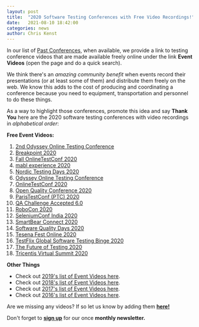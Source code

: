 ```yaml
---
layout: post
title:  "2020 Software Testing Conferences with Free Video Recordings!"
date:   2021-08-10 18:42:00
categories: news
author: Chris Kenst
---
```


In our list of <a href="/past" target="_blank">Past Conferences</a>, when available, we provide a link to testing conference videos that are made available freely online under the link **Event Videos** (open the page and do a quick search).

We think there's an *amazing community benefit* when events record their presentations (or at least some of them) and distribute them freely on the web. We know this adds to the cost of producing and coordinating a conference because you need to equipment, transportation and personnel to do these things. 

As a way to highlight those conferences, promote this idea and say **Thank You** here are the 2020 software testing conferences with video recordings in *alphabetical order*:

**Free Event Videos:**

1. <a href="https://odyssey.kobiton.com/recordings-summer-odyssey-2020/?utm_source=testingconferences" target="_blank">2nd Odyssey Online Testing Conference</a>
1. <a href="https://www.browserstack.com/events/breakpoint/breakpoint-2020?utm_source=testingconferences" target="_blank">Breakpoint 2020</a>
1. <a href="https://www.youtube.com/playlist?list=PLg74w4qP0mfHpDKY2e1jctToOSnSLuh0K" target="_blank">Fall OnlineTestConf 2020</a>
1. <a href="https://www.mabl.com/library/tag/experience?type=videos" target="_blank">mabl experience 2020</a>
1. <a href="https://worksup.com/ntd2021/" target="_blank">Nordic Testing Days 2020</a>
1. <a href="https://odyssey.kobiton.com/recordings-summer-odyssey-2020/?utm_source=testingconferences" target="_blank">Odyssey Online Testing Conference</a>
1. <a href="https://www.youtube.com/playlist?list=PLg74w4qP0mfE8CILPRm7cpHlEFPG2By2n" target="_blank">OnlineTestConf 2020</a>
1. <a href="https://2020.openqualityconf.com/replays/" target="_blank">Open Quality Conference 2020</a>
1. <a href="https://www.youtube.com/playlist?list=PLMXjuFj7QC6YXbiwXGdvjgRcJE7gdU5kq" target="_blank">ParisTestConf (PTC) 2020</a>
1. <a href="https://www.youtube.com/playlist?list=PLypOOWzseUBbe4-wB8U-tLVTKw-x5kWTQ" target="_blank">QA Challenge Accepted 6.0</a>
1. <a href="https://www.youtube.com/playlist?list=PLSK6YK5OGX1AZMAffD8EiTDq0lfzshRNg" target="_blank">RoboCon 2020</a>
1. <a href="https://www.youtube.com/hashtag/seconf2020" target="_blank">SeleniumConf India 2020</a>
1. <a href="https://smartbear.com/connect/replay/" target="_blank">SmartBear Connect 2020</a>
1. <a href="https://2020.software-quality-days.com/konferenz/videos/" target="_blank">Software Quality Days 2020</a>
1. <a href="https://www.youtube.com/playlist?list=PLnKYhe4WGrhDzWbF3R_oskrkUUaYZhYLJ" target="_blank">Tesena Fest Online 2020</a>
1. <a href="https://www.youtube.com/playlist?list=PLYS2_EZ_4iORJDzl9wIEprQJNv69p3ZOg" target="_blank">TestFlix Global Software Testing Binge 2020</a>
1. <a href="https://applitools.com/on-demand-videos/fot-north-america-september-2020/" target="_blank">The Future of Testing 2020</a>
1. <a href="https://www.tricentis.com/virtual-summit-highlights/?utm_source=testingconferences" target="_blank">Tricentis Virtual Summit 2020</a>

**Other Things**

- Check out <a href="/news/2020/09/24/2019-videos.html" target="_blank">2019's list of Event Videos here</a>.
- Check out <a href="/news/2021/07/29/2018-videos.html" target="_blank">2018's list of Event Videos here</a>.
- Check out <a href="/news/2017/12/12/2017-videos.html" target="_blank">2017's list of Event Videos here</a>.
- Check out <a href="/news/2017/12/11/2016-videos.html" target="_blank">2016's list of Event Videos here</a>.

Are we missing any videos? If so let us know by adding them **<a href="https://github.com/TestingConferences/testingconferences.github.io/blob/master/_data/past.yml" target="_blank">here!</a>**

Don't forget to **[sign up](http://eepurl.com/c4paYT)** for our once **monthly newsletter.**

